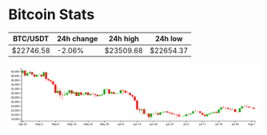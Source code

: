 # Bitcoin Stats

BTC/USDT|24h change|24h high|24h low|
|---|---|---|---|
|$22746.58|-2.06%|$23509.68|$22654.37|

<img src="./chart.svg">
